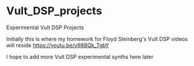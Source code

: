 # Vult_DSP_projects
Experimental Vult DSP Projects

Initially this is where my homework for Floyd Steinberg's Vult DSP videos will reside
https://youtu.be/v98BQk_TgbY

I hope to add more Vult DSP experimental synths here later
